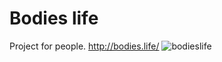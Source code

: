 # Bodies life
Project for people.
http://bodies.life/
![bodieslife](https://user-images.githubusercontent.com/31999039/39038557-1f140dbc-4484-11e8-9c55-d7abfb17a87d.jpg)

